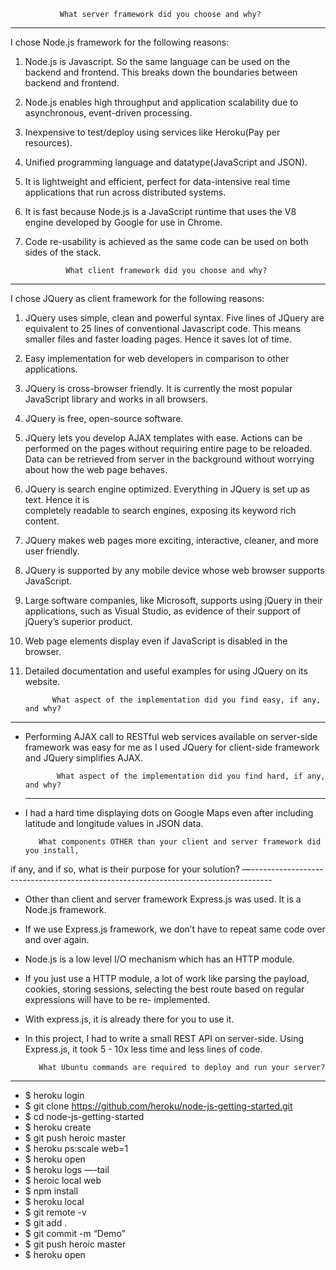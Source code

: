
               What server framework did you choose and why?
---------------------------------------------------------------------------
   I chose Node.js framework for the following reasons:
   
1. Node.js is Javascript. So the same language can be used on the backend and frontend.
   This breaks down the boundaries between backend and frontend.

2. Node.js enables high throughput and application scalability due to asynchronous, 
   event-driven processing.

3. Inexpensive to test/deploy using services like Heroku(Pay per resources).

4. Unified programming language and datatype(JavaScript and JSON).

5. It is lightweight and efficient, perfect for data-intensive real time applications 
   that run across distributed systems.

6. It is fast because Node.js is a JavaScript runtime that uses the V8 engine developed
   by Google for use in Chrome.

7. Code re-usability is achieved as the same code can be used on both sides of the stack.



                What client framework did you choose and why?
---------------------------------------------------------------------------------- 
   I chose JQuery as client framework for the following reasons:
   
1. JQuery uses simple, clean and powerful syntax. Five lines of JQuery are equivalent to
   25 lines of conventional Javascript code. This means smaller files and faster loading 
   pages. Hence it saves lot of time.

2. Easy implementation for web developers in comparison to other applications.

3. JQuery is cross-browser friendly. It is currently the most popular JavaScript library
   and works in all browsers.

4. JQuery is free, open-source software.

5. JQuery lets you develop AJAX templates with ease. Actions can be performed on the pages
   without requiring entire page to be reloaded. Data can be retrieved from server in the
   background without worrying about how the web page behaves.

6. JQuery is search engine optimized. Everything in JQuery is set up as text. Hence it is  
   completely readable to search engines, exposing its keyword rich content.

7. JQuery makes web pages more exciting, interactive, cleaner, and more user friendly.

8. JQuery is supported by any mobile device whose web browser supports JavaScript.

9. Large software companies, like Microsoft, supports using jQuery in their applications,
   such as Visual Studio, as evidence of their support of jQuery’s superior product. 

10. Web page elements display even if JavaScript is disabled in the browser.

11. Detailed documentation and useful examples for using JQuery on its website.



              What aspect of the implementation did you find easy, if any, and why?
------------------------------------------------------------------------------------

* Performing AJAX call to RESTful web services available on server-side framework was 
  easy for me as I used JQuery for client-side framework and JQuery simplifies AJAX.
  
  
             What aspect of the implementation did you find hard, if any, and why?
  -------------------------------------------------------------------------------------
*  I had a hard time displaying dots on Google Maps even after including latitude and 
   longitude values in JSON data.



          What components OTHER than your client and server framework did you install,
if any, and if so, what is their purpose for your solution?
—-----------------------------------------------------------------------------------

* Other than client and server framework Express.js was used. It is a Node.js framework.

* If we use Express.js framework, we don’t have to repeat same code over and over again.
 
* Node.js is a low level I/O mechanism which has an HTTP module.

* If you just use a HTTP module, a lot of work like parsing the payload, cookies, storing
  sessions, selecting the best route based on regular expressions will have to be re-
  implemented. 

* With express.js, it is already there for you to use it.

* In this project, I had to write a small REST API on server-side. Using Express.js, it 
  took 5 - 10x less time and less lines of code.



         What Ubuntu commands are required to deploy and run your server?
------------------------------------------------------------------------------------- 

- $ heroku login
- $ git clone https://github.com/heroku/node-js-getting-started.git
- $ cd node-js-getting-started
- $ heroku create
- $ git push heroic master
- $ heroku ps:scale web=1
- $ heroku open
- $ heroku logs —-tail
- $ heroic local web
- $ npm install
- $ heroku local
- $ git remote -v
- $ git add .
- $ git commit -m “Demo”
- $ git push heroic master
- $ heroku open

